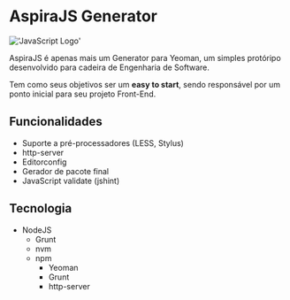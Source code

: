 # AspiraJS Generator

!['JavaScript Logo'](js.png)

AspiraJS é apenas mais um Generator para Yeoman, um simples protóripo 
desenvolvido para cadeira de Engenharia de Software.

Tem como seus objetivos ser um __easy to start__, sendo responsável por um ponto inicial para seu projeto Front-End.

## Funcionalidades
* Suporte a pré-processadores (LESS, Stylus)
* http-server
* Editorconfig
* Gerador de pacote final
* JavaScript validate (jshint)

## Tecnologia
* NodeJS
    * Grunt
    * nvm
    * npm
        * Yeoman
        * Grunt
        * http-server
